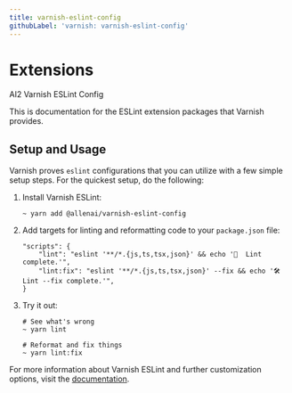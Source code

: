 ```yaml
---
title: varnish-eslint-config
githubLabel: 'varnish: varnish-eslint-config'
---
```


# Extensions

<p class="description">AI2 Varnish ESLint Config</p>

This is documentation for the ESLint extension packages that Varnish provides.

## Setup and Usage

Varnish proves `eslint` configurations that you can utilize with a few simple setup steps. For the quickest setup, do the following:

1. Install Varnish ESLint:

   ```
   ~ yarn add @allenai/varnish-eslint-config 
   ```

2. Add targets for linting and reformatting code to your `package.json` file:

   ```
   "scripts": {
       "lint": "eslint '**/*.{js,ts,tsx,json}' && echo '💫  Lint complete.'",
       "lint:fix": "eslint '**/*.{js,ts,tsx,json}' --fix && echo '🛠  Lint --fix complete.'",
   }
   ```

3. Try it out:

   ```
   # See what's wrong
   ~ yarn lint

   # Reformat and fix things
   ~ yarn lint:fix
   ```

For more information about Varnish ESLint and further customization options, visit the [documentation](https://github.com/allenai/varnish-mui/tree/main/packages/eslint-config-varnish/README.md).
